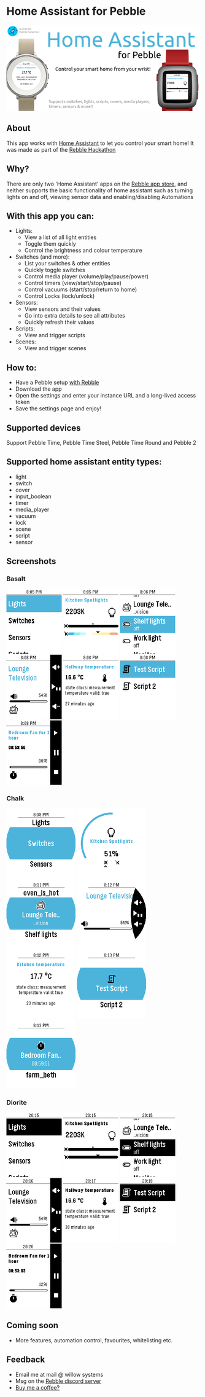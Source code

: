 # Home Assistant for Pebble
![](/screenshots/banner.png)

## About
This app works with [Home Assistant](http://hass.io) to let you control your smart home! It was made as part of the [Rebble Hackathon](https://rebble.io/hackathon-001)

## Why?

There are only two 'Home Assistant' apps on the [Rebble app store](https://apps.rebble.io), and neither supports the basic functionality of home assistant such as turning lights on and off, viewing sensor data and enabling/disabling Automations

## With this app you can:

- Lights:
  - View a list of all light entities
  - Toggle them quickly
  - Control the brightness and colour temperature
- Switches (and more):
  - List your switches & other entities
  - Quickly toggle switches
  - Control media player (volume/play/pause/power)
  - Control timers (view/start/stop/pause)
  - Control vacuums (start/stop/return to home)
  - Control Locks (lock/unlock)
- Sensors:
  - View sensors and their values
  - Go into extra details to see all attributes
  - Quickly refresh their values
- Scripts:
  - View and trigger scripts
- Scenes:
  - View and trigger scenes

## How to:
- Have a Pebble setup [with Rebble](https://help.rebble.io/setup)
- Download the app
- Open the settings and enter your instance URL and a long-lived access token
- Save the settings page and enjoy!

## Supported devices
Support Pebble Time, Pebble Time Steel, Pebble Time Round and Pebble 2

## Supported home assistant entity types:
- light
- switch
- cover
- input_boolean
- timer
- media_player
- vacuum
- lock
- scene
- script
- sensor

## Screenshots

### Basalt
![](/screenshots/basalt_1.png)
![](/screenshots/basalt_2.png)
![](/screenshots/basalt_3.png)
![](/screenshots/basalt_4.png)
![](/screenshots/basalt_5.png)
![](/screenshots/basalt_6.png)
![](/screenshots/basalt_7.png)

### Chalk
![](/screenshots/chalk_1.png)
![](/screenshots/chalk_2.png)
![](/screenshots/chalk_3.png)
![](/screenshots/chalk_4.png)
![](/screenshots/chalk_5.png)
![](/screenshots/chalk_6.png)
![](/screenshots/chalk_7.png)

### Diorite
![](/screenshots/diorite_1.png)
![](/screenshots/diorite_2.png)
![](/screenshots/diorite_3.png)
![](/screenshots/diorite_4.png)
![](/screenshots/diorite_5.png)
![](/screenshots/diorite_6.png)
![](/screenshots/diorite_7.png)

## Coming soon
- More features, automation control, favourites, whitelisting etc.

## Feedback
- Email me at mail @ willow <dot> systems
- Msg on the [Rebble discord server](rebble.io/discord)
- [Buy me a coffee?](https://www.buymeacoffee.com/willowsystems)
